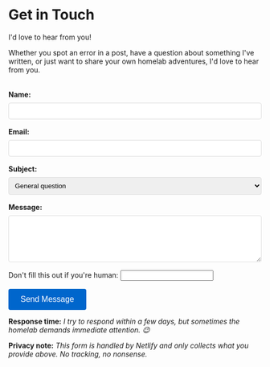 # Get in Touch

I'd love to hear from you!

Whether you spot an error in a post, have a question about something I've written, or just want to share your own homelab adventures, I'd love to hear from you.

<form name="contact" method="POST" netlify-honeypot="bot-field" data-netlify="true" style="max-width: 600px; margin-top: 2rem;">
  <div style="margin-bottom: 1rem;">
    <label for="name" style="display: block; margin-bottom: 0.5rem; font-weight: bold;">Name:</label>
    <input type="text" id="name" name="name" required style="width: 100%; padding: 0.5rem; border: 1px solid #ddd; border-radius: 4px;">
  </div>
  <div style="margin-bottom: 1rem;">
    <label for="email" style="display: block; margin-bottom: 0.5rem; font-weight: bold;">Email:</label>
    <input type="email" id="email" name="email" required style="width: 100%; padding: 0.5rem; border: 1px solid #ddd; border-radius: 4px;">
  </div>
  <div style="margin-bottom: 1rem;">
    <label for="subject" style="display: block; margin-bottom: 0.5rem; font-weight: bold;">Subject:</label>
    <select id="subject" name="subject" style="width: 100%; padding: 0.5rem; border: 1px solid #ddd; border-radius: 4px;">
      <option value="general">General question</option>
      <option value="error">Found an error</option>
      <option value="suggestion">Have a suggestion</option>
      <option value="homelab">Homelab discussion</option>
      <option value="infrastructure">Infrastructure/Ansible chat</option>
    </select>
  </div>
  <div style="margin-bottom: 1rem;">
    <label for="message" style="display: block; margin-bottom: 0.5rem; font-weight: bold;">Message:</label>
    <textarea id="message" name="message" rows="5" required style="width: 100%; padding: 0.5rem; border: 1px solid #ddd; border-radius: 4px; resize: vertical;"></textarea>
  </div>
  <!-- Netlify honeypot for spam protection -->
  <p class="hidden">
    <label>Don't fill this out if you're human: <input name="bot-field" type="text" /></label>
  </p>
  <!-- reCAPTCHA v2 -->
  <div style="margin-bottom: 1rem;">
    <div data-netlify-recaptcha="true"></div>
  </div>
  <button type="submit" style="background: #0066cc; color: white; padding: 0.75rem 1.5rem; border: none; border-radius: 4px; cursor: pointer; font-size: 1rem;">
    Send Message
  </button>
</form>

__Response time:__ *I try to respond within a few days, but sometimes the homelab demands immediate attention. 😉*

__Privacy note:__ *This form is handled by Netlify and only collects what you provide above. No tracking, no nonsense.*
